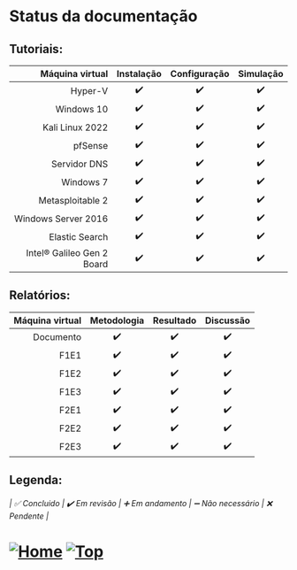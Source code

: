 # Status da documentação

## Tutoriais:

|            Máquina virtual | Instalação | Configuração | Simulação |
| -------------------------: | :--------: | :----------: | :-------: |
|                    Hyper-V |     ✔️     |      ✔️      |    ✔️     |
|                 Windows 10 |     ✔️     |      ✔️      |    ✔️     |
|            Kali Linux 2022 |     ✔️     |      ✔️      |    ✔️     |
|                    pfSense |     ✔️     |      ✔️      |    ✔️     |
|               Servidor DNS |     ✔️     |      ✔️      |    ✔️     |
|                  Windows 7 |     ✔️     |      ✔️      |    ✔️     |
|           Metasploitable 2 |     ✔️     |      ✔️      |    ✔️     |
|        Windows Server 2016 |     ✔️     |      ✔️      |    ✔️     |
|             Elastic Search |     ✔️     |      ✔️      |    ✔️     |
| Intel® Galileo Gen 2 Board |     ✔️     |      ✔️      |    ✔️     |

## Relatórios:

| Máquina virtual | Metodologia | Resultado | Discussão |
| --------------: | :---------: | :-------: | :-------: |
|       Documento |     ✔️      |    ✔️     |    ✔️     |
|            F1E1 |     ✔️      |    ✔️     |    ✔️     |
|            F1E2 |     ✔️      |    ✔️     |    ✔️     |
|            F1E3 |     ✔️      |    ✔️     |    ✔️     |
|            F2E1 |     ✔️      |    ✔️     |    ✔️     |
|            F2E2 |     ✔️      |    ✔️     |    ✔️     |
|            F2E3 |     ✔️      |    ✔️     |    ✔️     |

## Legenda:

###### | ✅ Concluido | ✔️ Em revisão | ➕ Em andamento | ➖ Não necessário | ❌ Pendente |

# [![Home][homeimage]][homelink] [![Top][topimage]](#)

[topimage]: https://img.shields.io/badge/-Voltar_ao_topo-grey
[homeimage]: https://img.shields.io/badge/-Home-blue
[homelink]: ./README.md
